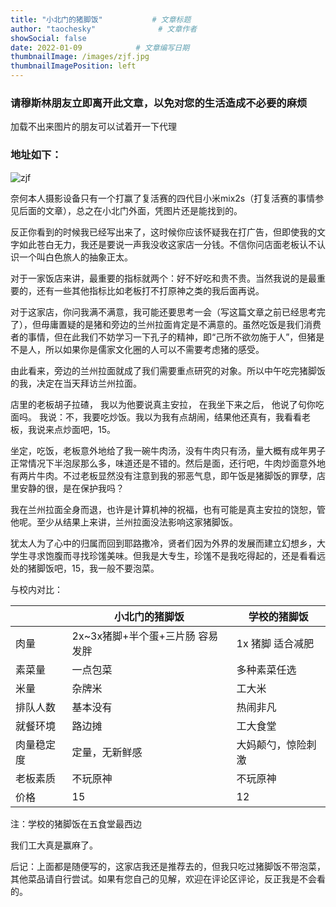 ```yaml
---
title: "小北门的猪脚饭"           # 文章标题
author: "taochesky"              # 文章作者
showSocial: false
date: 2022-01-09            # 文章编写日期
thumbnailImage: /images/zjf.jpg
thumbnailImagePosition: left
---
```

### 请穆斯林朋友立即离开此文章，以免对您的生活造成不必要的麻烦

加载不出来图片的朋友可以试着开一下代理

### 地址如下：

![zjf](/image/zjf.jpg "zjf")

奈何本人摄影设备只有一个打赢了复活赛的四代目小米mix2s（打复活赛的事情参见后面的文章），总之在小北门外面，凭图片还是能找到的。

<!--more-->

反正你看到的时候我已经写出来了，这时候你应该怀疑我在打广告，但即使我的文字如此苍白无力，我还是要说一声我没收这家店一分钱。不信你问店面老板认不认识一个叫白色旅人的抽象正太。

对于一家饭店来讲，最重要的指标就两个：好不好吃和贵不贵。当然我说的是最重要的，还有一些其他指标比如老板打不打原神之类的我后面再说。

对于这家店，你问我满不满意，我可能还要思考一会（写这篇文章之前已经思考完了），但毋庸置疑的是猪和旁边的兰州拉面肯定是不满意的。虽然吃饭是我们消费者的事情，但在此我们不妨学习一下孔子的精神，即“己所不欲勿施于人”，但猪是不是人，所以如果你是儒家文化圈的人可以不需要考虑猪的感受。

由此看来，旁边的兰州拉面就成了我们需要重点研究的对象。所以中午吃完猪脚饭的我，决定在当天拜访兰州拉面。

店里的老板胡子拉碴，
我以为他要说真主安拉，
在我坐下来之后，
他说了句你吃面吗。
我说：不，我要吃炒饭。我以为我有点胡闹，结果他还真有，我看看老板，我说来点炒面吧，15。

坐定，吃饭，老板意外地给了我一碗牛肉汤，没有牛肉只有汤，量大概有成年男子正常情况下半泡尿那么多，味道还是不错的。然后是面，还行吧，牛肉炒面意外地有两片牛肉。不过老板显然没有注意到我的邪恶气息，即午饭是猪脚饭的罪孽，店里安静的很，是在保护我吗？

我在兰州拉面全身而退，也许是计算机神的祝福，也有可能是真主安拉的饶恕，管他呢。至少从结果上来讲，兰州拉面没法影响这家猪脚饭。

犹太人为了心中的归属而回到耶路撒冷，贤者们因为外界的发展而建立幻想乡，大学生寻求饱腹而寻找珍馐美味。但我是大专生，珍馐不是我吃得起的，还是看看远处的猪脚饭吧，15，我一般不要泡菜。

与校内对比：

|     |   小北门的猪脚饭  |   学校的猪脚饭  |
| --- | --- | --- |
|  肉量   |     2x~3x猪脚+半个蛋+三片肠 容易发胖  | 1x 猪脚 适合减肥 |
|  素菜量   |   一点包菜   |  多种素菜任选   |
|  米量   |  杂牌米    |  工大米    |
|   排队人数  |  基本没有    |   热闹非凡   |
|   就餐环境  |  路边摊    |  工大食堂   |
| 肉量稳定度  |  定量，无新鲜感     |   大妈颠勺，惊险刺激  |
|   老板素质  |  不玩原神   |  不玩原神   |
|   价格  |  15   |  12   |

注：学校的猪脚饭在五食堂最西边

我们工大真是赢麻了。

后记：上面都是随便写的，这家店我还是推荐去的，但我只吃过猪脚饭不带泡菜，其他菜品请自行尝试。如果有您自己的见解，欢迎在评论区评论，反正我是不会看的。